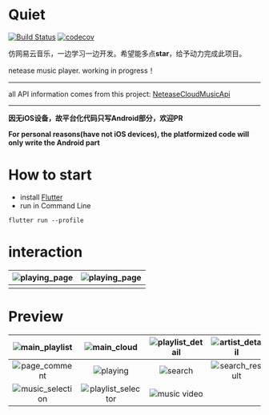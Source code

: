 # Quiet 
[![Build Status](https://travis-ci.com/boyan01/quiet-flutter.svg?branch=master)](https://travis-ci.com/boyan01/quiet-flutter)
[![codecov](https://codecov.io/gh/boyan01/quiet-flutter/branch/master/graph/badge.svg)](https://codecov.io/gh/boyan01/quiet-flutter)

仿网易云音乐，一边学习一边开发。希望能多点**star**，给予动力完成此项目。

netease music player. working in progress！

---

all API information comes from this project: [NeteaseCloudMusicApi](https://github.com/Binaryify/NeteaseCloudMusicApi) 

---

**因无iOS设备，故平台化代码只写Android部分，欢迎PR**

**For personal reasons(have not iOS devices), the platformized code will only write the Android part**


# How to start

 * install [Flutter](https://flutter.io/docs/get-started/install)
 * run in Command Line
 ```
 flutter run --profile
 ```

# interaction

| ![playing_page](./_preview/playing_Interaction.gif) | ![playing_page](./_preview/mv_rise.gif) |
| :-------------------------------------------------: | :-------------------------------------: |
|                                                     |                                         |


# Preview

| ![main_playlist](https://boyan01.github.io/quiet/main_playlist.png) |        ![main_cloud](./_preview/main_cloud.jpg)        |      ![playlist_detail](./_preview/playlist_detail.jpg)      | ![artist_detail](./_preview/artist_detail.jpg) |
| :----------------------------------------------------------: | :----------------------------------------------------: | :----------------------------------------------------------: | :--------------------------------------------: |
|         ![page_comment](./_preview/page_comment.jpg)         |           ![playing](./_preview/playing.jpg)           |               ![search](./_preview/search.jpg)               | ![search_result](./_preview/search_result.jpg) |
|      ![music_selection](./_preview/music_selection.jpg)      | ![playlist_selector](./_preview/playlist_selector.jpg) | ![music video](https://boyan01.github.io/quiet/music_video.png) |                                                |


